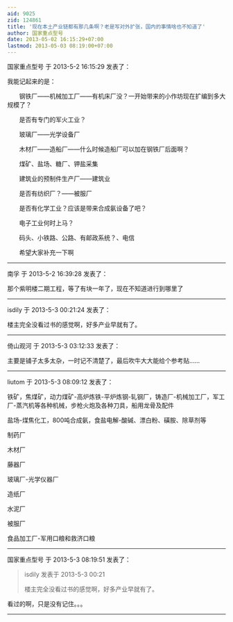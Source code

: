 ```yaml
---
aid: 9025
zid: 124861
title: '现在本土产业链都有那几条啊？老是写对外扩张，国内的事情啥也不知道了'
author: 国家重点型号
date: 2013-05-02 16:15:29+07:00
lastmod: 2013-05-03 08:19:00+07:00
---
```


国家重点型号 于 2013-5-2 16:15:29 发表了：

我能记起来的是：

       钢铁厂——机械加工厂——有机床厂没？一开始带来的小作坊现在扩编到多大规模了？

       是否有专门的军火工业？

       玻璃厂——光学设备厂

       木材厂——造船厂——什么时候造船厂可以加在钢铁厂后面啊？

       煤矿、盐场、糖厂、钾盐采集

       建筑业的预制件生产厂——建筑业

       是否有纺织厂？——被服厂

       是否有化学工业？应该是带来合成氨设备了吧？

       电子工业何时上马？

       码头、小铁路、公路、有邮政系统？、电信

       希望大家补充一下啊

---------

南孚 于 2013-5-2 16:39:28 发表了：

那个紫明楼二期工程，等了有块一年了，现在不知道进行到哪里了

---------

isdily 于 2013-5-3 00:21:24 发表了：

楼主完全没看过书的感觉啊，好多产业早就有了。

---------

倚山观河 于 2013-5-3 03:12:33 发表了：

主要是铺子太多太杂，一时记不清楚了，最后吹牛大大能给个参考贴……

---------

liutom 于 2013-5-3 08:09:12 发表了：

铁矿，焦煤矿，动力煤矿-高炉炼铁-平炉炼钢-轧钢厂，铸造厂-机械加工厂，军工厂-蒸汽机等各种机械，步枪火炮及各种刀具，船用龙骨及配件

盐场-煤焦化工，800吨合成氨，食盐电解-酸碱、漂白粉、磺胺、除草剂等

制药厂

木材厂

藤器厂

玻璃厂-光学仪器厂

造纸厂

水泥厂

被服厂

食品加工厂-军用口粮和救济口粮

---------

国家重点型号 于 2013-5-3 08:19:51 发表了：

> isdily 发表于 2013-5-3 00:21
> 
> 楼主完全没看过书的感觉啊，好多产业早就有了。



看过的啊，只是没有记住。。。

---------

